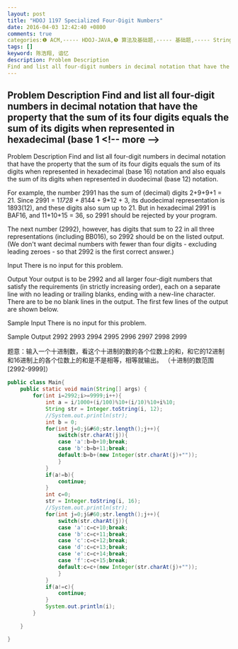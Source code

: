 ```yaml
---
layout: post
title: "HDOJ 1197 Specialized Four-Digit Numbers"
date: 2016-04-03 12:42:40 +0800
comments: true
categories:❶ ACM,----- HDOJ-JAVA,❺ 算法及基础题,----- 基础题,----- String
tags: []
keyword: 陈浩翔, 谙忆
description: Problem Description 
Find and list all four-digit numbers in decimal notation that have the property that the sum of its four digits equals the sum of its digits when represented in hexadecimal (base 1 
---
```



Problem Description 
Find and list all four-digit numbers in decimal notation that have the property that the sum of its four digits equals the sum of its digits when represented in hexadecimal (base 1
&#60;!-- more --&#62;
----------

Problem Description
Find and list all four-digit numbers in decimal notation that have the property that the sum of its four digits equals the sum of its digits when represented in hexadecimal (base 16) notation and also equals the sum of its digits when represented in duodecimal (base 12) notation.

For example, the number 2991 has the sum of (decimal) digits 2+9+9+1 = 21. Since 2991 = 1*1728 + 8*144 + 9*12 + 3, its duodecimal representation is 1893(12), and these digits also sum up to 21. But in hexadecimal 2991 is BAF16, and 11+10+15 = 36, so 2991 should be rejected by your program.

The next number (2992), however, has digits that sum to 22 in all three representations (including BB016), so 2992 should be on the listed output. (We don't want decimal numbers with fewer than four digits - excluding leading zeroes - so that 2992 is the first correct answer.)

 

Input
There is no input for this problem.

 

Output
Your output is to be 2992 and all larger four-digit numbers that satisfy the requirements (in strictly increasing order), each on a separate line with no leading or trailing blanks, ending with a new-line character. There are to be no blank lines in the output. The first few lines of the output are shown below.

 

Sample Input
There is no input for this problem.
 

Sample Output
2992
2993
2994
2995
2996
2997
2998
2999


题意：输入一个十进制数，看这个十进制的数的各个位数上的和，和它的12进制和16进制上的各个位数上的和是不是相等，相等就输出。
（十进制的数范围[2992-9999]）

```java
public class Main{
	public static void main(String[] args) {
		for(int i=2992;i>=9999;i++){
			int a = i/1000+(i/100)%10+(i/10)%10+i%10;
			String str = Integer.toString(i, 12);
			//System.out.println(str);
			int b = 0;
			for(int j=0;j&#60;str.length();j++){
				switch(str.charAt(j)){
				case 'a':b=b+10;break;
				case 'b':b=b+11;break;
				default:b=b+(new Integer(str.charAt(j)+""));
				}
			}
			if(a!=b){
				continue;
			}
			int c=0;
			str = Integer.toString(i, 16);
			//System.out.println(str);
			for(int j=0;j&#60;str.length();j++){
				switch(str.charAt(j)){
				case 'a':c=c+10;break;
				case 'b':c=c+11;break;
				case 'c':c=c+12;break;
				case 'd':c=c+13;break;
				case 'e':c=c+14;break;
				case 'f':c=c+15;break;
				default:c=c+(new Integer(str.charAt(j)+""));
				}
			}
			if(a!=c){
				continue;
			}
			System.out.println(i);
		}
		
	}

}

```